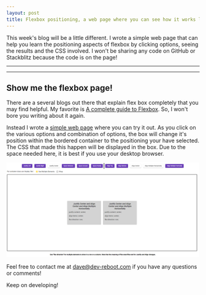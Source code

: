 ```yaml
---
layout: post
title: Flexbox positioning, a web page where you can see how it works live
---
```


This week's blog will be a little different.  I wrote a simple web page that can help you learn the positioning aspects of flexbox by clicking options, seeing the results and the CSS involved.  I won't be sharing any code on GitHub or Stackblitz because the code is on the page!

----
****
## Show me the flexbox page!

There are a several blogs out there that explain flex box completely that you may find helpful.   My favorite is [A complete guide to Flexbox](https://css-tricks.com/snippets/css/a-guide-to-flexbox/).  So, I won't bore you writing about it again.

Instead I wrote a [simple web page](http://davestaud.com) where you can try it out.   As you click on the various options and combination of options, the box will change it's position within the bordered container to the positioning your have selected.  The CSS that made this happen will be displayed in the box.    Due to the space needed here, it is best if you use your desktop browser.

<a href="http://davestaud.com"><img src="/images/blog/flexbox/flexbox.png"></a>

Feel free to contact me at [dave@dev-reboot.com](mailto:dave@dev-reboot.com) if you have any questions or comments!

Keep on developing!


